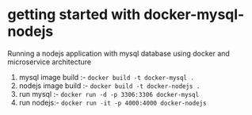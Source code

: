 # getting started with docker-mysql-nodejs

Running a nodejs application with mysql database using docker and microservice architecture

1. mysql image build :- `docker build -t docker-mysql .`
2. nodejs image build :- `docker build -t docker-nodejs .`
3. run mysql :- `docker run -d -p 3306:3306 docker-mysql`
4. run nodejs:- `docker run -it -p 4000:4000 docker-nodejs`